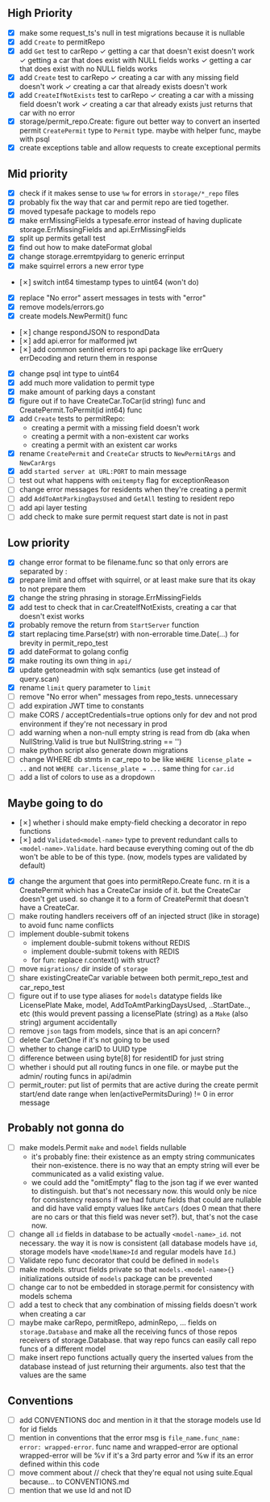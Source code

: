 ## High Priority
- [x] make some request_ts's null in test migrations because it is nullable
- [x] add `Create` to permitRepo
- [x] add `Get` test to carRepo
    ✓ getting a car that doesn't exist doesn't work
    ✓ getting a car that does exist with NULL fields works
    ✓ getting a car that does exist with no NULL fields works
- [x] add `Create` test to carRepo
    ✓ creating a car with any missing field doesn't work
    ✓ creating a car that already exists doesn't work
- [x] add `CreateIfNotExists` test to carRepo
    ✓ creating a car with a missing field doesn't work
    ✓ creating a car that already exists just returns that car with no error
- [x] storage/permit_repo.Create: figure out better way to convert an inserted permit `CreatePermit` type to `Permit` type. maybe with helper func, maybe with psql
- [x] create exceptions table and allow requests to create exceptional permits
## Mid priority
- [x] check if it makes sense to use `%w` for errors in `storage/*_repo` files
- [x] probably fix the way that car and permit repo are tied together.
- [x] moved typesafe package to models repo
- [x] make errMissingFields a typesafe.error instead of having duplicate storage.ErrMissingFields and api.ErrMissingFields
- [x] split up permits getall test
- [x] find out how to make dateFormat global
- [x] change storage.erremtpyidarg to generic errinput
- [x] make squirrel errors a new error type
- [✗] switch int64 timestamp types to uint64 (won't do)
- [x] replace "No error" assert messages in tests with "error"
- [x] remove models/errors.go
- [x] create models.NewPermit() func
- [✗] change respondJSON to respondData
- [✗] add api.error for malformed jwt
- [✗] add common sentinel errors to api package like errQuery errDecoding and return them in response
- [x] change psql int type to uint64
- [x] add much more validation to permit type
- [x] make amount of parking days a constant
- [x] figure out if to have CreateCar.ToCar(id string) func and CreatePermit.ToPermit(id int64) func
- [x] add `Create` tests to permitRepo:
    * creating a permit with a missing field doesn't work
    * creating a permit with a non-existent car works
    * creating a permit with an existent car works
- [x] rename `CreatePermit` and `CreateCar` structs to `NewPermitArgs` and `NewCarArgs`
- [x] add `started server at URL:PORT` to main message
- [ ] test out what happens with `omitempty` flag for exceptionReason
- [ ] change error messages for residents when they're creating a permit
- [ ] add `AddToAmtParkingDaysUsed` and `GetAll` testing to resident repo
- [ ] add api layer testing
- [ ] add check to make sure permit request start date is not in past
## Low priority
- [x] change error format to be filename.func so that only errors are separated by :
- [x] prepare limit and offset with squirrel, or at least make sure that its okay to not prepare them
- [x] change the string phrasing in storage.ErrMissingFields
- [x] add test to check that in car.CreateIfNotExists, creating a car that doesn't exist works
- [x] probably remove the return from `StartServer` function
- [x] start replacing time.Parse(str) with non-errorable time.Date(...) for brevity in permit_repo_test
- [x] add dateFormat to golang config
- [x] make routing its own thing in `api/`
- [x] update getoneadmin with sqlx semantics (use get instead of query.scan)
- [x] rename `limit` query parameter to `limit`
- [ ] remove "No error when" messages from repo_tests. unnecessary
- [ ] add expiration JWT time to constants
- [ ] make CORS / acceptCredentials=true options only for dev and not prod environment if they're not necessary in prod
- [ ] add warning when a non-null empty string is read from db (aka when NullString.Valid is true but NullString.string == '')
- [ ] make python script also generate down migrations
- [ ] change WHERE db stmts in car_repo to be like `WHERE license_plate = ..` and not `WHERE car.license_plate = ...` same thing for `car.id`
- [ ] add a list of colors to use as a dropdown
## Maybe going to do
- [✗] whether i should make empty-field checking a decorator in repo functions
- [✗] add `Validated<model-name>` type to prevent redundant calls to `<model-name>.Validate`. hard because everything coming out of the db won't be able to be of this type. (now, models types are validated by default)
- [x] change the argument that goes into permitRepo.Create func. rn it is a CreatePermit which has a CreateCar inside of it. but the CreateCar doesn't get used. so change it to a form of CreatePermit that doesn't have a CreateCar.
- [ ] make routing handlers receivers off of an injected struct (like in storage) to avoid func name conflicts
- [ ] implement double-submit tokens
    * implement double-submit tokens without REDIS
    * implement double-submit tokens with REDIS
    * for fun: replace r.context() with struct?
- [ ] move `migrations/` dir inside of `storage`
- [ ] share existingCreateCar variable between both permit_repo_test and car_repo_test
- [ ] figure out if to use type aliases for `models` datatype fields like LicensePlate Make, model, AddToAmtParkingDaysUsed, ..StartDate.., etc (this would prevent passing a licensePlate (string) as a `Make` (also string) argument accidentally
- [ ] remove `json` tags from models, since that is an api concern?
- [ ] delete Car.GetOne if it's not going to be used
- [ ] whether to change carID to UUID type
- [ ] difference between using byte[8] for residentID for just string
- [ ] whether i should put all routing funcs in one file. or maybe put the admin/ routing funcs in api/admin
- [ ] permit_router: put list of permits that are active during the create permit start/end date range when len(activePermitsDuring) != 0 in error message
## Probably not gonna do
- [ ] make models.Permit `make` and `model` fields nullable
    * it's probably fine: their existence as an empty string communicates their non-existence. there is no way that an empty string will ever be communicated as a valid existing value.
    * we could add the "omitEmpty" flag to the json tag if we ever wanted to distinguish. but that's not necessary now. this would only be nice for consistency reasons if we had future fields that could are nullable and did have valid empty values like `amtCars` (does 0 mean that there are no cars or that this field was never set?). but, that's not the case now.
- [ ] change all `id` fields in database to be actually `<model-name>_id`. not necessary. the way it is now is consistent (all database models have `id`, storage models have `<modelName>Id` and regular models have `Id`.) 
- [ ] Validate repo func decorator that could be defined in `models`
- [ ] make models.<model-name> struct fields private so that `models.<model-name>{}` initializations outside of `models` package can be prevented
- [ ] change car to not be embedded in storage.permit for consistency with models schema
- [ ] add a test to check that any combination of missing fields doesn't work when creating a car
- [ ] maybe make carRepo, permitRepo, adminRepo, ... fields on `storage.Database` and make all the receiving funcs of those repos receivers of storage.Database. that way repo funcs can easily call repo funcs of a different model
- [ ] make insert repo functions actually query the inserted values from the database instead of just returning their arguments. also test that the values are the same
## Conventions
- [ ] add CONVENTIONS doc and mention in it that the storage models use <model-name>Id for id fields
- [ ] mention in conventions that the error msg is `file_name.func_name: error: wrapped-error`. func name and wrapped-error are optional wrapped-error will be %v if it's a 3rd party error and %w if its an error defined within this code
- [ ] move comment about // check that they're equal not using suite.Equal because... to CONVENTIONS.md
- [ ] mention that we use Id and not ID
